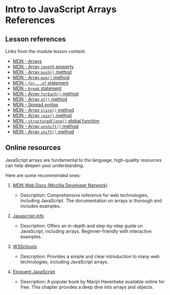 <h1>
  <span class="headline">Intro to JavaScript Arrays</span>
  <span class="subhead">References</span>
</h1>

## Lesson references

Links from the module lesson content:

- [MDN - Arrays](https://developer.mozilla.org/en-US/docs/Web/JavaScript/Reference/Global_Objects/Array)
- [MDN - Array `length` property](https://developer.mozilla.org/en-US/docs/Web/JavaScript/Reference/Global_Objects/Array/length)
- [MDN - Array `push()` method](https://developer.mozilla.org/en-US/docs/Web/JavaScript/Reference/Global_Objects/Array/push)
- [MDN - Array `pop()` method](https://developer.mozilla.org/en-US/docs/Web/JavaScript/Reference/Global_Objects/Array/pop)
- [MDN - `for...of` statement](https://developer.mozilla.org/en-US/docs/Web/JavaScript/Reference/Statements/for...of)
- [MDN - `break` statement](https://developer.mozilla.org/en-US/docs/Web/JavaScript/Reference/Statements/break)
- [MDN - Array `forEach()` method](https://developer.mozilla.org/en-US/docs/Web/JavaScript/Reference/Global_Objects/Array/forEach)
- [MDN - Array `at()` method](https://developer.mozilla.org/en-US/docs/Web/JavaScript/Reference/Global_Objects/Array/at)
- [MDN - Spread syntax](https://developer.mozilla.org/en-US/docs/Web/JavaScript/Reference/Operators/Spread_syntax)
- [MDN - Array `slice()` method](https://developer.mozilla.org/en-US/docs/Web/JavaScript/Reference/Global_Objects/Array/slice)
- [MDN - Array `join()` method](https://developer.mozilla.org/en-US/docs/Web/JavaScript/Reference/Global_Objects/Array/join)
- [MDN - `structuredClone()` global function](https://developer.mozilla.org/en-US/docs/Web/API/structuredClone)
- [MDN - Array `unshift()` method](https://developer.mozilla.org/en-US/docs/Web/JavaScript/Reference/Global_Objects/Array/unshift)
- [MDN - Array `shift()` method](https://developer.mozilla.org/en-US/docs/Web/JavaScript/Reference/Global_Objects/Array/shift)

## Online resources

JavaScript arrays are fundamental to the language, high-quality resources can help deepen your understanding.

Here are some recommended ones:

1. [MDN Web Docs (Mozilla Developer Network)](https://developer.mozilla.org/en-US/docs/Web/JavaScript/Reference/Global_Objects/Array)

   - Description: Comprehensive reference for web technologies, including JavaScript. The documentation on arrays is thorough and includes examples.

2. [Javascript.info](https://javascript.info/array)

   - Description: Offers an in-depth and step-by-step guide on JavaScript, including arrays. Beginner-friendly with interactive examples.

3. [W3Schools](https://www.w3schools.com/js/js_arrays.asp)

   - Description: Provides a simple and clear introduction to many web technologies, including JavaScript arrays.

4. [Eloquent JavaScript](https://eloquentjavascript.net/04_data.html)
   - Description: A popular book by Marijn Haverbeke available online for free. This chapter provides a deep dive into arrays and objects.
